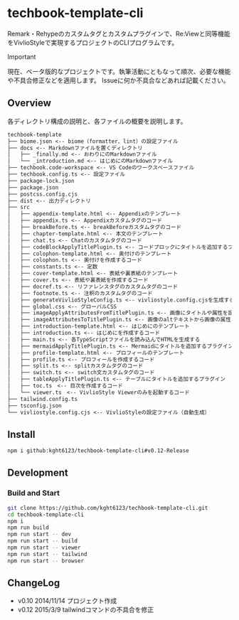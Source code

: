 # techbook-template-cli

Remark・Rehypeのカスタムタグとカスタムプラグインで、Re:Viewと同等機能をVivlioStyleで実現するプロジェクトのCLIプログラムです。

> [!IMPORTANT]
> 現在、ベータ版的なプロジェクトです。執筆活動にともなって順次、必要な機能や不具合修正などを適用します。
> Issueに何か不具合などあれば記載ください。

## Overview

各ディレクトリ構成の説明と、各ファイルの概要を説明します。

```txt
techbook-template
├── biome.json <-- biome（formatter、lint）の設定ファイル
├── docs <-- Markdownファイルを置くディレクトリ
│   ├── _finally.md <-- おわりにのMarkdownファイル
│   └── _introduction.md <-- はじめにのMarkdownファイル
├── techbook.code-workspace <-- VS Codeのワークスペースファイル
├── techbook.config.ts <-- 設定ファイル
├── package-lock.json
├── package.json
├── postcss.config.cjs
├── dist <-- 出力ディレクトリ
├── src
│   ├── appendix-template.html <-- Appendixのテンプレート
│   ├── appendix.ts <-- Appendixカスタムタグのコード
│   ├── breakBefore.ts <-- breakBeforeカスタムタグのコード
│   ├── chapter-template.html <-- 本文のテンプレート
│   ├── chat.ts <-- Chatのカスタムタグのコード
│   ├── codeBlockApplyTitlePlugin.ts <-- コードブロックにタイトルを追加するプラグイン
│   ├── colophon-template.html <-- 奥付けのテンプレート
│   ├── colophon.ts <-- 奥付けを作成するコード
│   ├── constants.ts <-- 定数
│   ├── cover-template.html <-- 表紙や裏表紙のテンプレート
│   ├── cover.ts <-- 表紙や裏表紙を作成するコード
│   ├── docref.ts <-- リファレンスタグのカスタムタグのコード
│   ├── footnote.ts <-- 注釈のカスタムタグのコード
│   ├── generateVivlioStyleConfig.ts <-- vivliostyle.config.cjsを生成するコード
│   ├── global.css <-- グローバルCSS
│   ├── imageApplyAttributesFromTitlePlugin.ts <-- 画像にタイトルや属性を設定するプラグイン
│   ├── imageAttributesToTitlePlugin.ts <-- 画像のaltテキストから画像の属性とタイトルを取得するプラグイン
│   ├── introduction-template.html <-- はじめにのテンプレート
│   ├── introduction.ts <-- はじめにを作成するコード
│   ├── main.ts <-- 各TypeScriptファイルを読み込んでHTMLを生成する
│   ├── mermaidApplyTitlePlugin.ts <-- Mermaidにタイトルを追加するプラグイン
│   ├── profile-template.html <-- プロフィールのテンプレート
│   ├── profile.ts <-- プロフィールを作成するコード
│   ├── split.ts <-- splitカスタムタグのコード
│   ├── switch.ts <-- switch文カスタムタグのコード
│   ├── tableApplyTitlePlugin.ts <-- テーブルにタイトルを追加するプラグイン
│   ├── toc.ts　<-- 目次を作成するコード
│   └── viewer.ts　<-- VivlioStyle Viewerのみを起動するコード
├── tailwind.config.ts
├── tsconfig.json
└── vivliostyle.config.cjs <-- VivlioStyleの設定ファイル（自動生成）
```

## Install

```bash
npm i github:kght6123/techbook-template-cli#v0.12-Release
```

## Development

### Build and Start

```bash
git clone https://github.com/kght6123/techbook-template-cli.git
cd techbook-template-cli
npm i
npm run build
npm run start -- dev
npm run start -- build
npm run start -- viewer
npm run start -- tailwind
npm run start -- browser
```

## ChangeLog

- v0.10 2014/11/14 プロジェクト作成
- v0.12 2015/3/9 tailwindコマンドの不具合を修正

